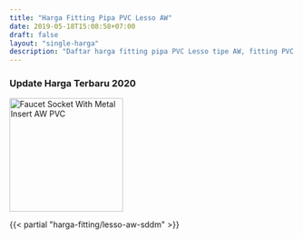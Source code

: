 ```yaml
---
title: "Harga Fitting Pipa PVC Lesso AW"
date: 2019-05-18T15:08:58+07:00
draft: false
layout: "single-harga"
description: "Daftar harga fitting pipa PVC Lesso tipe AW, fitting PVC murah berkualitas."
---
```


### Update Harga Terbaru 2020

<img src="../img/fitting-pvc/faucet-socket-with-metal-insert-aw-lesso.png" alt="Faucet Socket With Metal Insert AW PVC" width="200">

{{< partial "harga-fitting/lesso-aw-sddm" >}}